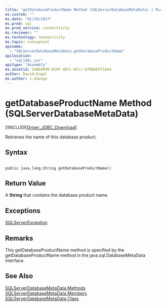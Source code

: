 ```yaml
---
title: "getDatabaseProductName Method (SQLServerDatabaseMetaData) | Microsoft Docs"
ms.custom: ""
ms.date: "01/19/2017"
ms.prod: sql
ms.prod_service: connectivity
ms.reviewer: ""
ms.technology: connectivity
ms.topic: conceptual
apiname: 
  - "SQLServerDatabaseMetaData.getDatabaseProductName"
apilocation: 
  - "sqljdbc.jar"
apitype: "Assembly"
ms.assetid: 548bd099-019f-487c-87cc-6f0b665f164d
author: David-Engel
ms.author: v-daenge
---
```

# getDatabaseProductName Method (SQLServerDatabaseMetaData)
[!INCLUDE[Driver_JDBC_Download](../../../includes/driver_jdbc_download.md)]

  Retrieves the name of this database product.  
  
## Syntax  
  
```  
  
public java.lang.String getDatabaseProductName()  
```  
  
## Return Value  
 A **String** that contains the database product name.  
  
## Exceptions  
 [SQLServerException](../../../connect/jdbc/reference/sqlserverexception-class.md)  
  
## Remarks  
 This getDatabaseProductName method is specified by the getDatabaseProductName method in the java.sql.DatabaseMetaData interface.  
  
## See Also  
 [SQLServerDatabaseMetaData Methods](../../../connect/jdbc/reference/sqlserverdatabasemetadata-methods.md)   
 [SQLServerDatabaseMetaData Members](../../../connect/jdbc/reference/sqlserverdatabasemetadata-members.md)   
 [SQLServerDatabaseMetaData Class](../../../connect/jdbc/reference/sqlserverdatabasemetadata-class.md)  
  
  
